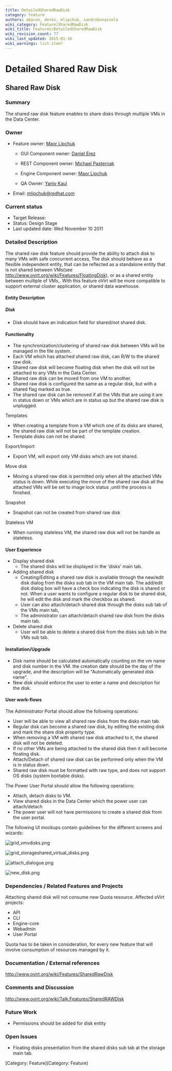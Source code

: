 ```yaml
---
title: DetailedSharedRawDisk
category: feature
authors: abaron, derez, mlipchuk, sandrobonazzola
wiki_category: Feature|SharedRawDisk
wiki_title: Features/DetailedSharedRawDisk
wiki_revision_count: 77
wiki_last_updated: 2015-01-16
wiki_warnings: list-item?
---
```


# Detailed Shared Raw Disk

## Shared Raw Disk

### Summary

The shared raw disk feature enables to share disks through multiple VMs in the Data Center.

### Owner

*   Feature owner: [ Maor Lipchuk](User:mlipchuk)

    * GUI Component owner: [ Daniel Erez](User:derez)

    * REST Component owner: [ Michael Pasternak](User:mpasternak)

    * Engine Component owner: [ Maor Lipchuk](User:mlipchuk)

    * QA Owner: [ Yaniv Kaul](User:ykaul)

*   Email: mlipchuk@redhat.com

### Current status

*   Target Release:
*   Status: Design Stage
*   Last updated date: Wed November 10 2011

### Detailed Description

The shared raw disk feature should provide the ability to attach disk to many VMs with safe concurrent access,
The disk should behave as a flexible independent entity, that can be reflected as a standalone entity that is not shared between VMs(see <http://www.ovirt.org/wiki/Features/FloatingDisk>),
 or as a shared entity between multiple of VMs,. With this feature oVirt will be more compatible to support external cluster application, or shared data warehouse.

#### Entity Description

##### Disk

*   Disk should have an indication field for shared/not shared disk.

#### Functionality

*   The synchronization/clustering of shared raw disk between VMs will be managed in the file system.
*   Each VM which has attached shared raw disk, can R/W to the shared raw disk.
*   Shared raw disk will become floating disk when the disk will not be attached to any VMs in the Data Center.
*   Shared raw disk can be moved from one VM to another.
*   Shared raw disk is configured the same as a regular disk, but with a shared flag marked as true.
*   The shared raw disk can be removed if all the VMs that are using it are in status down or VMs which are in status up but the shared raw disk is unplugged.

Templates

*   When creating a template from a VM which one of its disks are shared, the shared raw disk will not be part of the template creation.
*   Template disks can not be shared.

Export/Import

*   Export VM, will export only VM disks which are not shared.

Move disk

*   Moving a shared raw disk is permitted only when all the attached VMs status is down. While executing the move of the shared raw disk all the attached VMs will be set to image lock status ,until the process is finished.

Snapshot

*   Snapshot can not be created from shared raw disk

Stateless VM

*   When running stateless VM, the shared raw disk will not be handle as stateless.

#### User Experience

*   Display shared disk
    -   The shared disks will be displayed in the 'disks' main tab.
*   Adding shared disk
    -   Creating/Editing a shared raw disk is available through the new/edit disk dialog from the disks sub tab in the VM main tab.
         The add/edit disk dialog box will have a check box indicating the disk is shared or not.
        When a user wants to configure a regular disk to be shared disk, he will edit the disk and mark the checkbox as shared.
    -   User can also attach/detach shared disk through the disks sub tab of the VMs main tab,
    -   The administrator can attach/detach shared raw disk from the disks main tab.
*   Delete shared disk
    -   User will be able to delete a shared disk from the disks sub tab in the VMs sub tab.

#### Installation/Upgrade

*   Disk name should be calculated automatically counting on the vm name and disk number in the VM. the creation date should be the day of the upgrade, and the description will be "Automatically generated disk name".
*   New disk should enforce the user to enter a name and description for the disk.

#### User work-flows

The Administrator Portal should allow the following operations:

*   User will be able to view all shared raw disks from the disks main tab.
*   Regular disk can become a shared raw disk, by editing the existing disk and mark the share disk property type.
*   When removing a VM with shared raw disk attached to it, the shared disk will not be deleted.
*   If no other VMs are being attached to the shared disk then it will become floating disk.
*   Attach/Detach of shared raw disk can be performed only when the VM is in status down.
*   Shared raw disk must be formatted with raw type, and does not support OS disks (system bootable disks).

The Power User Portal should allow the following operations:

*   Attach, detach disks to VM.
*   View shared disks in the Data Center which the power user can attach/detach
*   The power user will not have permissions to create a shared disk from the user portal.

The following UI mockups contain guidelines for the different screens and wizards:

![](grid_vmvdisks.png "grid_vmvdisks.png")

![](grid_storageshared_virtual_disks.png "grid_storageshared_virtual_disks.png")

![](attach_dialogue.png "attach_dialogue.png")

![](new_disk.png "new_disk.png")

### Dependencies / Related Features and Projects

Attaching shared disk will not consume new Quota resource. Affected oVirt projects:

*   API
*   CLI
*   Engine-core
*   Webadmin
*   User Portal

Quota has to be taken in consideration, for every new feature that will involve consumption of resources managed by it.

### Documentation / External references

<http://www.ovirt.org/wiki/Features/SharedRawDisk>

### Comments and Discussion

<http://www.ovirt.org/wiki/Talk:Features/SharedRAWDisk>

### Future Work

*   Permissions should be added for disk entity

### Open Issues

*   Floating disks presentation from the shared disks sub tab at the storage main tab.

[Category: Feature](Category: Feature)
